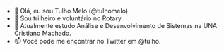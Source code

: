 - 👋 Olá, eu sou Tulho Melo (@tulhomelo)
- 👀 Sou trilheiro e voluntário no Rotary.
- 🌱 Atualmente estudo Análise e Desenvolvimento de Sistemas na UNA Cristiano Machado.
- 📫 Você pode me encontrar no Twitter em @tulho.

<!---
tulhomelo/tulhomelo is a ✨ special ✨ repository because its `README.md` (this file) appears on your GitHub profile.
You can click the Preview link to take a look at your changes.
--->
